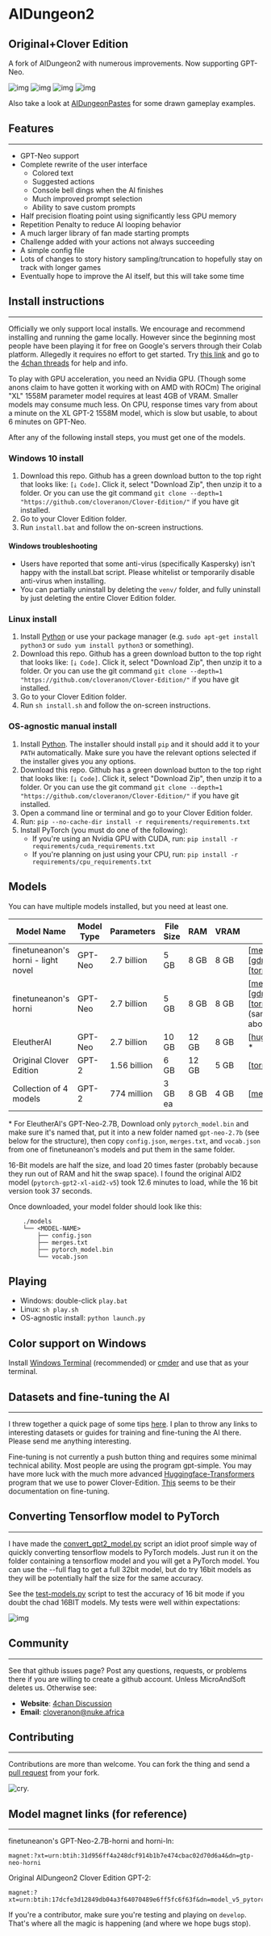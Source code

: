 # AIDungeon2
## Original+Clover Edition

A fork of AIDungeon2 with numerous improvements. Now supporting GPT-Neo.

![img](images/retro1.jpg)
![img](images/retro2.jpg)
![img](images/retro3.jpg)
![img](images/original-screenshot.png)

Also take a look at [AIDungeonPastes](https://aidungeonpastes.github.io/AID2-Art/) for some drawn gameplay examples.



## Features
------------------------

* GPT-Neo support
* Complete rewrite of the user interface
  * Colored text
  * Suggested actions
  * Console bell dings when the AI finishes
  * Much improved prompt selection
  * Ability to save custom prompts
* Half precision floating point using significantly less GPU memory
* Repetition Penalty to reduce AI looping behavior
* A much larger library of fan made starting prompts
* Challenge added with your actions not always succeeding
* A simple config file
* Lots of changes to story history sampling/truncation to hopefully stay on track with longer games
* Eventually hope to improve the AI itself, but this will take some time

## Install instructions
------------------------

Officially we only support local installs. We encourage and recommend installing and running the game locally. However since the beginning most people have been playing it for free on Google's servers through their Colab platform. Allegedly it requires no effort to get started. Try [this link](https://colab.research.google.com/drive/1kYVhVeE6z4sUyyKDVxLGrzI4OTV43eEa) and go to the [4chan threads](https://boards.4chan.org/search#/aidungeon%20OR%20%22ai%20dungeon%22) for help and info.

To play with GPU acceleration, you need an Nvidia GPU. (Though some anons claim to have gotten it working with on AMD with ROCm) The original "XL" 1558M parameter model requires at least 4GB of VRAM. Smaller models may consume much less. On CPU, response times vary from about a minute on the XL GPT-2 1558M model, which is slow but usable, to about 6 minutes on GPT-Neo.

After any of the following install steps, you must get one of the models.

### Windows 10 install

1. Download this repo. Github has a green download button to the top right that looks like: `[⤓ Code]`. Click it, select "Download Zip", then unzip it to a folder. Or you can use the git command `git clone --depth=1 "https://github.com/cloveranon/Clover-Edition/"` if you have git installed. 
2. Go to your Clover Edition folder.
3. Run `install.bat` and follow the on-screen instructions.

#### Windows troubleshooting

- Users have reported that some anti-virus (specifically Kaspersky) isn't happy with the install.bat script. Please whitelist or temporarily disable anti-virus when installing.
- You can partially uninstall by deleting the `venv/` folder, and fully uninstall by just deleting the entire Clover Edition folder.

### Linux install

1. Install [Python](https://www.python.org/downloads/) or use your package manager (e.g. `sudo apt-get install python3` or `sudo yum install python3` or something).
2. Download this repo. Github has a green download button to the top right that looks like: `[⤓ Code]`. Click it, select "Download Zip", then unzip it to a folder. Or you can use the git command `git clone --depth=1 "https://github.com/cloveranon/Clover-Edition/"` if you have git installed.
3. Go to your Clover Edition folder.
4. Run `sh install.sh` and follow the on-screen instructions.

### OS-agnostic manual install

1. Install [Python](https://www.python.org/downloads/). The installer should install `pip` and it should add it to your `PATH` automatically. Make sure you have the relevant options selected if the installer gives you any options.
2. Download this repo. Github has a green download button to the top right that looks like: `[⤓ Code]`. Click it, select "Download Zip", then unzip it to a folder. Or you can use the git command `git clone --depth=1 "https://github.com/cloveranon/Clover-Edition/"` if you have git installed. 
3. Open a command line or terminal and go to your Clover Edition folder.
4. Run: `pip --no-cache-dir install -r requirements/requirements.txt`
5. Install PyTorch (you must do one of the following):
    - If you're using an Nvidia GPU with CUDA, run: `pip install -r requirements/cuda_requirements.txt`
    - If you're planning on just using your CPU, run: `pip install -r requirements/cpu_requirements.txt`


## Models

You can have multiple models installed, but you need at least one.

| Model Name | Model Type | Parameters | File Size | RAM | VRAM | Links  |
|---|---|---|---|---|---|---|
| finetuneanon's horni - light novel | GPT-Neo | 2.7 billion | 5 GB | 8 GB | 8 GB | [[mega](https://mega.nz/file/rQcWCTZR#tCx3Ztf_PMe6OtfgI95KweFT5fFTcMm7Nx9Jly_0wpg)] [[gdrive](https://drive.google.com/file/d/1M1JY459RBIgLghtWDRDXlD4Z5DAjjMwg/view?usp=sharing)] [[torrent](https://tinyurl.com/pytorch-gptneo-horni)]  |
| finetuneanon's horni | GPT-Neo | 2.7 billion | 5 GB | 8 GB | 8 GB | [[mega](https://mega.nz/file/6BNykLJb#B6gxK3TnCKBpeOF1DJMXwaLc_gcTcqMS0Lhzr1SeJmc)] [[gdrive](https://drive.google.com/file/d/1-Jj_hlyNCQxuSnK7FFBXREGnRSMI5MoF/view?usp=sharing)] [[torrent](https://tinyurl.com/pytorch-gptneo-horni)](same as above) |
| EleutherAI | GPT-Neo | 2.7 billion | 10 GB | 12 GB | 8 GB | [[huggingface](https://huggingface.co/EleutherAI/gpt-neo-2.7B/tree/main)] * |
| Original Clover Edition | GPT-2 | 1.56 billion | 6 GB | 12 GB | 5 GB | [[torrent](tinyurl.com/pytorch-gpt2-model)] |
| Collection of 4 models | GPT-2 | 774 million | 3 GB ea | 8 GB | 4 GB | [[mega](https://mega.nz/folder/4e5kRCIB#v7q0ItVjhhGcIqfZOZy9yA)] |

\* For EleutherAI's GPT-Neo-2.7B, Download only `pytorch_model.bin` and make sure it's named that, put it into a new folder named `gpt-neo-2.7b` (see below for the structure), then copy `config.json`, `merges.txt`, and `vocab.json` from one of finetuneanon's models and put them in the same folder.

16-Bit models are half the size, and load 20 times faster (probably because they run out of RAM and hit the swap space). I found the original AID2 model (`pytorch-gpt2-xl-aid2-v5`) took 12.6 minutes to load, while the 16 bit version took 37 seconds.

Once downloaded, your model folder should look like this:
```
    ./models
    └── <MODEL-NAME>
        ├── config.json
        ├── merges.txt
        ├── pytorch_model.bin
        └── vocab.json
```

## Playing

- Windows: double-click `play.bat`
- Linux: `sh play.sh`
- OS-agnostic install: `python launch.py`


## Color support on Windows

Install [Windows Terminal](https://aka.ms/terminal) (recommended) or [cmder](https://cmder.net/) and use that as your terminal.


## Datasets and fine-tuning the AI
---------------

I threw together a quick page of some tips [here](DATASETS.md). I plan to throw any links to interesting datasets or guides for training and fine-tuning the AI there. Please send me anything interesting.

Fine-tuning is not currently a push button thing and requires some minimal technical ability. Most people are using the program gpt-simple. You may have more luck with the much more advanced [Huggingface-Transformers](https://github.com/huggingface/transformers) program that we use to power Clover-Edition. [This](https://huggingface.co/transformers/examples.html#language-model-fine-tuning) seems to be their documentation on fine-tuning.

## Converting Tensorflow model to PyTorch
----------------

I have made the [convert_gpt2_model.py](convert_gpt2_model.py) script an idiot proof simple way of quickly converting tensorflow models to PyTorch models. Just run it on the folder containing a tensorflow model and you will get a PyTorch model. You can use the --full flag to get a full 32bit model, but do try 16bit models as they will be potentially half the size for the same accuracy.

See the [test-models.py](test-models.py) script to test the accuracy of 16 bit mode if you doubt the chad 16BIT models. My tests were well within expectations:

![img](images/16bitvs32bit.png)


## Community
------------------------

See that github issues page? Post any questions, requests, or problems there if you are willing to create a github account. Unless MicroAndSoft deletes us.
Otherwise see:

* **Website**: [4chan Discussion](https://boards.4chan.org/search#/aidungeon%20OR%20%22ai%20dungeon%22)
* **Email**: cloveranon@nuke.africa


## Contributing
------------------------
Contributions are more than welcome. You can fork the thing and send a  [pull request](https://help.github.com/articles/using-pull-requests/) from your fork.

![cry.](images/cry.png)


## Model magnet links (for reference)
------------------------

finetuneanon's GPT-Neo-2.7B-horni and horni-ln:
```
magnet:?xt=urn:btih:31d956ff4a248dcf914b1b7e474cbac02d70d6a4&dn=gtp-neo-horni
```

Original AIDungeon2 Clover Edition GPT-2:
```
magnet:?xt=urn:btih:17dcfe3d12849db04a3f64070489e6ff5fc6f63f&dn=model_v5_pytorch&tr=udp%3a%2f%2ftracker.opentrackr.org%3a1337%2fannounce&tr=udp%3a%2f%2fopen.stealth.si%3a80%2fannounce&tr=udp%3a%2f%2fp4p.arenabg.com%3a1337%2fannounce&tr=udp%3a%2f%2ftracker.coppersurfer.tk%3a6969%2fannounce&tr=udp%3a%2f%2ftracker.cyberia.is%3a6969%2fannounce&tr=udp%3a%2f%2ftracker.moeking.me%3a6969%2fannounce&tr=udp%3a%2f%2f9.rarbg.me%3a2710%2fannounce&tr=udp%3a%2f%2ftracker3.itzmx.com%3a6961%2fannounce
```

If you're a contributor, make sure you're testing and playing on `develop`.
That's where all the magic is happening (and where we hope bugs stop).

